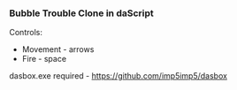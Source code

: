 ### Bubble Trouble Clone in daScript

Controls:
- Movement - arrows
- Fire - space

dasbox.exe required - https://github.com/imp5imp5/dasbox
